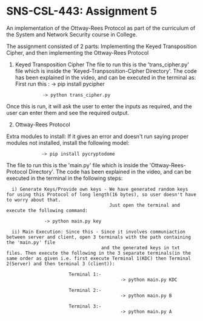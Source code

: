 # SNS-CSL-443: Assignment 5
An implementation of the Ottway-Rees Protocol as part of the curriculum of the System and Network Security course in College.

The assignment consisted of 2 parts: Implementing the Keyed Transposition Cipher, and then implementing the Ottway-Rees Protocol 

1) Keyed Transposition Cipher
The file to run this is the 'trans_cipher.py' file which is inside the 'Keyed-Tranpsosition-Cipher Directory'.
The code has been explained in the video, and can be executed in the terminal as:
First run this : ->  pip install pycipher


                 -> python trans_cipher.py
                 
Once this is run, it will ask the user to enter the inputs as required, and the user can enter them and see the required output.


2) Ottway-Rees Protocol

Extra modules to install: If it gives an error and doesn't run saying proper modules not installed, install the following model:

                 -> pip install pycryptodome
                 
The file to run this is the 'main.py' file which is inside the 'Ottway-Rees-Protocol Directory'.
The code has been explained in the video, and can be executed in the terminal in the following steps:

      i) Generate Keys/Provide own keys - We have generated random keys for using this Protocol of long length(16 bytes), so user doesn't have to worry about that. 
                                          Just open the terminal and execute the following command:
      
                  -> python main.py key
                                    
      ii) Main Execution: Since this - Since it involves communiaction between server and client, open 3 terminals with the path containing the 'main.py' file 
                                       and the generated keys in txt files. Then execute the following in the 3 separate terminals(in the same order as given i.e. first execute Terminal 1(KDC) then Terminal 2(Server) and then terminal 3 (client)):
      
                           Terminal 1:-
                                              -> python main.py KDC
                           
                           Terminal 2:-
                                              -> python main.py B
                                              
                           Terminal 3:-
                                              -> python main.py A
           
